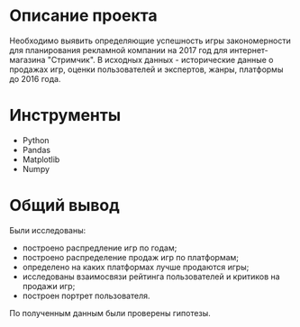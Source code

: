 # Описание проекта
Необходимо выявить определяющие успешность игры закономерности для планирования рекламной компании на 2017 год для интернет-магазина "Стримчик". В исходных данных - исторические данные о продажах игр, оценки пользователей и экспертов, жанры, платформы до 2016 года.

#  Инструменты
* Python
* Pandas
* Matplotlib
* Numpy
  
# Общий вывод
Были исследованы:
* построено распредление игр по годам;
* построено распределение продаж игр по платформам;
* определено на каких платформах лучше продаются игры;
* исследованы взаимосвязи рейтинга пользователей и критиков на продажи игр;
* построен портрет пользователя.

По полученным данным были проверены гипотезы. 
